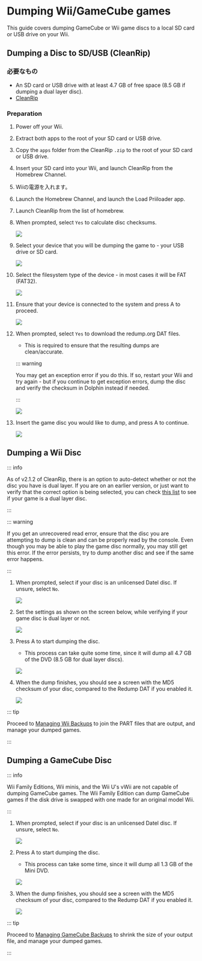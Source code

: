 # Dumping Wii/GameCube games

This guide covers dumping GameCube or Wii game discs to a local SD card or USB drive on your Wii.

## Dumping a Disc to SD/USB (CleanRip)

### 必要なもの

- An SD card or USB drive with at least 4.7 GB of free space (8.5 GB if dumping a dual layer disc).
- [CleanRip](https://oscwii.org/library/app/cleanrip)

### Preparation

1. Power off your Wii.

2. Extract both apps to the root of your SD card or USB drive.

3. Copy the `apps` folder from the CleanRip `.zip` to the root of your SD card or USB drive.

4. Insert your SD card into your Wii, and launch CleanRip from the Homebrew Channel.

5. Wiiの電源を入れます。

6. Launch the Homebrew Channel, and launch the Load Priiloader app.

7. Launch CleanRip from the list of homebrew.

8. When prompted, select `Yes` to calculate disc checksums.

   ![](/images/homebrew/CleanRip/checksum.png)

9. Select your device that you will be dumping the game to - your USB drive or SD card.

   ![](/images/homebrew/CleanRip/device.png)

10. Select the filesystem type of the device - in most cases it will be FAT (FAT32).

    ![](/images/homebrew/CleanRip/filesystem.png)

11. Ensure that your device is connected to the system and press A to proceed.

    ![](/images/homebrew/CleanRip/insertdevice.png)

12. When prompted, select `Yes` to download the redump.org DAT files.

    - This is required to ensure that the resulting dumps are clean/accurate.

    ::: warning

    You may get an exception error if you do this. If so, restart your Wii and try again - but if you continue to get exception errors, dump the disc and verify the checksum in Dolphin instead if needed.

    :::

    ![](/images/homebrew/CleanRip/redump.png)

13. Insert the game disc you would like to dump, and press A to continue.

    ![](/images/homebrew/CleanRip/insertdisc.png)

## Dumping a Wii Disc

::: info

As of v2.1.2 of CleanRip, there is an option to auto-detect whether or not the disc you have is dual layer. If you are on an earlier version, or just want to verify that the correct option is being selected, you can check [this list](https://wiki.dolphin-emu.org/index.php?title=Category:Dual_Layer_Disc_games) to see if your game is a dual layer disc.

:::

::: warning

If you get an unrecovered read error, ensure that the disc you are attempting to dump is clean and can be properly read by the console. Even though you may be able to play the game disc normally, you may still get this error. If the error persists, try to dump another disc and see if the same error happens.

:::

1. When prompted, select if your disc is an unlicensed Datel disc. If unsure, select `No`.

   ![](/images/homebrew/CleanRip/dateldisc.png)

2. Set the settings as shown on the screen below, while verifying if your game disc is dual layer or not.

   ![](/images/homebrew/CleanRip/wiisettings.png)

3. Press A to start dumping the disc.

   - This process can take quite some time, since it will dump all 4.7 GB of the DVD (8.5 GB for dual layer discs).

   ![](/images/homebrew/CleanRip/wiiprogress.png)

4. When the dump finishes, you should see a screen with the MD5 checksum of your disc, compared to the Redump DAT if you enabled it.

   ![](/images/homebrew/CleanRip/wiidumpcomplete.png)

::: tip

Proceed to [Managing Wii Backups](wii-backups) to join the PART files that are output, and manage your dumped games.

:::

## Dumping a GameCube Disc

::: info

Wii Family Editions, Wii minis, and the Wii U's vWii are not capable of dumping GameCube games. The Wii Family Edition can dump GameCube games if the disk drive is swapped with one made for an original model Wii.

:::

1. When prompted, select if your disc is an unlicensed Datel disc. If unsure, select `No`.

   ![](/images/homebrew/CleanRip/dateldisc.png)

2. Press A to start dumping the disc.

   - This process can take some time, since it will dump all 1.3 GB of the Mini DVD.

   ![](/images/homebrew/CleanRip/gcprogress.png)

3. When the dump finishes, you should see a screen with the MD5 checksum of your disc, compared to the Redump DAT if you enabled it.

   ![](/images/homebrew/CleanRip/gcdumpcomplete.png)

::: tip

Proceed to [Managing GameCube Backups](gc-backups) to shrink the size of your output file, and manage your dumped games.

:::
